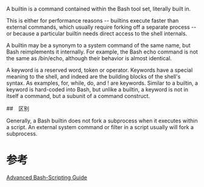 A builtin is a command contained within the Bash tool set, literally built in.

This is either for performance reasons -- builtins execute faster than external commands, which usually require forking off a separate process -- or because a particular builtin needs direct access to the shell internals.

A builtin may be a synonym to a system command of the same name, but Bash reimplements it internally. For example, the Bash echo command is not the same as /bin/echo, although their behavior is almost identical.

A keyword is a reserved word, token or operator. Keywords have a special meaning to the shell, and indeed are the building blocks of the shell's syntax. As examples, for, while, do, and ! are keywords. Similar to a builtin, a keyword is hard-coded into Bash, but unlike a builtin, a keyword is not in itself a command, but a subunit of a command construct.

##　区别

Generally, a Bash builtin does not fork a subprocess when it executes within a script. An external system command or filter in a script usually will fork a subprocess.

# 参考

[Advanced Bash-Scripting Guide](http://www.tldp.org/LDP/abs/html/index.html)
